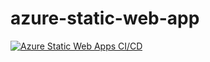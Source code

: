 # azure-static-web-app

[![Azure Static Web Apps CI/CD](https://github.com/hemashekarsantosh/azure-static-web-app/actions/workflows/azure-static-web-apps-kind-field-080a0ea10.yml/badge.svg?branch=main)](https://github.com/hemashekarsantosh/azure-static-web-app/actions/workflows/azure-static-web-apps-kind-field-080a0ea10.yml)
